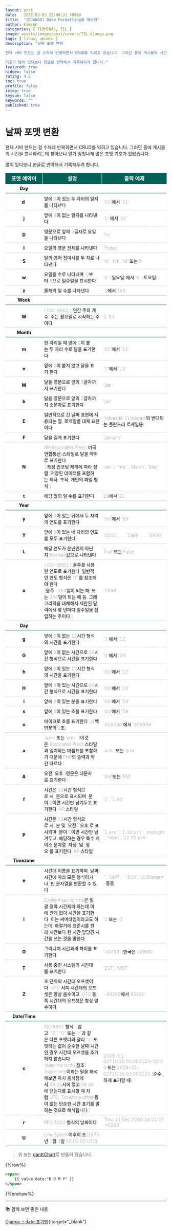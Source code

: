 ```yaml
---
layout: post
date:   2022-03-03 22:08:31 +0900
title:  "[DJANGO] Date Formatting을 해보자"
author: Kimson
categories: [ TERMINAL, TIL ]
image: assets/images/post/covers/TIL-django.png
tags: [ linux, ubuntu ]
description: "날짜 포맷 변환

현재 서버 만드는 걸 수차례 반복하면서 CRUD를 익히고 있습니다. 그러던 중에 게시물의 시간을 표시하려는데 찾아보니 뭔가 엄청나게 많은 포멧 기호가 있었습니다.

기호가 많이 있다보니 한글로 번역해서 기록해두려 합니다."
featured: true
hidden: false
rating: 4.5
toc: true
profile: false
istop: true
keysum: false
keywords: ""
published: true
---
```


# 날짜 포맷 변환

현재 서버 만드는 걸 수차례 반복하면서 CRUD를 익히고 있습니다. 그러던 중에 게시물의 시간을 표시하려는데 찾아보니 뭔가 엄청나게 많은 포멧 기호가 있었습니다.

많이 있다보니 한글로 번역해서 기록해두려 합니다.

<div class="gantt-workspace"> <div id="gantt" draggable="false"> <table id="chart" style="border-collapse: collapse !important; width: 100% !important; border-spacing: 0px !important; table-layout: fixed;"> <thead id="thead"><tr><th rowspan="1" colspan="1" rowid="0" colid="0" style="font-size: 16px !important; width: 11vw !important; height: auto !important; padding: 5px !important; color: rgb(255, 255, 255) !important; background-color: rgb(0, 97, 86) !important; font-weight: bold !important; text-align: center !important; vertical-align: middle !important; border-width: 0px 1px 3px 0px !important; border-right-style: solid !important; border-right-color: rgb(255, 255, 255) !important; border-bottom-color: rgb(89, 177, 166) !important; word-break: break-word;">포멧&nbsp;예약어</th><th rowspan="1" colspan="1" rowid="0" colid="1" style="font-size: 16px !important; width: auto !important; height: auto !important; padding: 5px !important; color: rgb(255, 255, 255) !important; background-color: rgb(0, 97, 86) !important; font-weight: bold !important; text-align: center !important; vertical-align: middle !important; border-width: 0px 1px 3px 0px !important; border-right-style: solid !important; border-right-color: rgb(255, 255, 255) !important; border-bottom-color: rgb(89, 177, 166) !important; word-break: break-word;">설명</th><th rowspan="1" colspan="1" rowid="0" colid="2" style="font-size: 16px !important; width: 20vw !important; height: auto !important; padding: 5px !important; color: rgb(255, 255, 255) !important; background-color: rgb(0, 97, 86) !important; font-weight: bold !important; text-align: center !important; vertical-align: middle !important; border-width: 0px 0px 3px !important; border-bottom-color: rgb(89, 177, 166) !important; word-break: break-word;">출력&nbsp;예제</th></tr></thead> <tbody id="tbody"><tr><td rowspan="1" colspan="1" rowid="0" colid="0" style="font-size: 14px !important; width: 11vw !important; height: auto !important; padding: 5px !important; color: rgb(0, 0, 0) !important; background-color: rgb(255, 255, 255) !important; font-weight: bold !important; text-align: center !important; vertical-align: middle !important; border-width: 0px 0px 3px !important; border-bottom-style: solid !important; border-bottom-color: rgba(0, 97, 52, 0.35) !important; word-break: break-word;">Day</td><td rowspan="1" colspan="1" rowid="0" colid="1" style="font-size: 14px !important; width: auto !important; height: auto !important; padding: 5px !important; color: rgb(0, 0, 0) !important; background-color: rgb(255, 255, 255) !important; font-weight: lighter !important; text-align: left !important; vertical-align: middle !important; border-width: 0px 0px 3px !important; border-bottom-style: solid !important; border-bottom-color: rgba(0, 97, 52, 0.35) !important; word-break: break-word;"></td><td rowspan="1" colspan="1" rowid="0" colid="2" style="font-size: 14px !important; width: 20vw !important; height: auto !important; padding: 5px !important; color: rgb(0, 0, 0) !important; background-color: rgb(255, 255, 255) !important; font-weight: lighter !important; text-align: left !important; vertical-align: middle !important; border-width: 0px 0px 3px !important; border-bottom-style: solid !important; border-bottom-color: rgba(0, 97, 52, 0.35) !important; word-break: break-word;"></td></tr><tr><td rowspan="1" colspan="1" rowid="1" colid="0" style="font-size: 14px !important; width: 11vw !important; height: auto !important; padding: 5px !important; color: rgb(0, 0, 0) !important; background-color: rgb(255, 255, 255) !important; font-weight: bold !important; text-align: center !important; vertical-align: middle !important; border-width: 0px 0px 1px !important; border-bottom-style: dashed !important; border-bottom-color: rgba(0, 97, 52, 0.35) !important; word-break: break-word;">d&nbsp;</td><td rowspan="1" colspan="1" rowid="1" colid="1" style="font-size: 14px !important; width: auto !important; height: auto !important; padding: 5px !important; color: rgb(0, 0, 0) !important; background-color: rgb(255, 255, 255) !important; font-weight: lighter !important; text-align: left !important; vertical-align: middle !important; border-width: 0px 0px 1px !important; border-bottom-style: dashed !important; border-bottom-color: rgba(0, 97, 52, 0.35) !important; word-break: break-word;">앞에&nbsp;0이&nbsp;있는&nbsp;두&nbsp;자리의&nbsp;일자를&nbsp;나타낸다.</td><td rowspan="1" colspan="1" rowid="1" colid="2" style="font-size: 14px !important; width: 20vw !important; height: auto !important; padding: 5px !important; color: rgb(0, 0, 0) !important; background-color: rgb(255, 255, 255) !important; font-weight: lighter !important; text-align: left !important; vertical-align: middle !important; border-width: 0px 0px 1px !important; border-bottom-style: dashed !important; border-bottom-color: rgba(0, 97, 52, 0.35) !important; word-break: break-word;">'01'에서&nbsp;'31'</td></tr><tr><td rowspan="1" colspan="1" rowid="2" colid="0" style="font-size: 14px !important; width: 11vw !important; height: auto !important; padding: 5px !important; color: rgb(0, 0, 0) !important; background-color: rgb(255, 255, 255) !important; font-weight: bold !important; text-align: center !important; vertical-align: middle !important; border-width: 0px 0px 1px !important; border-bottom-style: dashed !important; border-bottom-color: rgba(0, 97, 52, 0.35) !important; word-break: break-word;">j</td><td rowspan="1" colspan="1" rowid="2" colid="1" style="font-size: 14px !important; width: auto !important; height: auto !important; padding: 5px !important; color: rgb(0, 0, 0) !important; background-color: rgb(255, 255, 255) !important; font-weight: lighter !important; text-align: left !important; vertical-align: middle !important; border-width: 0px 0px 1px !important; border-bottom-style: dashed !important; border-bottom-color: rgba(0, 97, 52, 0.35) !important; word-break: break-word;">앞에&nbsp;0이&nbsp;없는&nbsp;일자를&nbsp;나타낸다.</td><td rowspan="1" colspan="1" rowid="2" colid="2" style="font-size: 14px !important; width: 20vw !important; height: auto !important; padding: 5px !important; color: rgb(0, 0, 0) !important; background-color: rgb(255, 255, 255) !important; font-weight: lighter !important; text-align: left !important; vertical-align: middle !important; border-width: 0px 0px 1px !important; border-bottom-style: dashed !important; border-bottom-color: rgba(0, 97, 52, 0.35) !important; word-break: break-word;">'1'&nbsp;에서&nbsp;'31'</td></tr><tr><td rowspan="1" colspan="1" rowid="3" colid="0" style="font-size: 14px !important; width: 11vw !important; height: auto !important; padding: 5px !important; color: rgb(0, 0, 0) !important; background-color: rgb(255, 255, 255) !important; font-weight: bold !important; text-align: center !important; vertical-align: middle !important; border-width: 0px 0px 1px !important; border-bottom-style: dashed !important; border-bottom-color: rgba(0, 97, 52, 0.35) !important; word-break: break-word;">D</td><td rowspan="1" colspan="1" rowid="3" colid="1" style="font-size: 14px !important; width: auto !important; height: auto !important; padding: 5px !important; color: rgb(0, 0, 0) !important; background-color: rgb(255, 255, 255) !important; font-weight: lighter !important; text-align: left !important; vertical-align: middle !important; border-width: 0px 0px 1px !important; border-bottom-style: dashed !important; border-bottom-color: rgba(0, 97, 52, 0.35) !important; word-break: break-word;">영문으로&nbsp;앞의&nbsp;3글자로&nbsp;요일을&nbsp;나타낸다.</td><td rowspan="1" colspan="1" rowid="3" colid="2" style="font-size: 14px !important; width: 20vw !important; height: auto !important; padding: 5px !important; color: rgb(0, 0, 0) !important; background-color: rgb(255, 255, 255) !important; font-weight: lighter !important; text-align: left !important; vertical-align: middle !important; border-width: 0px 0px 1px !important; border-bottom-style: dashed !important; border-bottom-color: rgba(0, 97, 52, 0.35) !important; word-break: break-word;">'Fri'</td></tr><tr><td rowspan="1" colspan="1" rowid="4" colid="0" style="font-size: 14px !important; width: 11vw !important; height: auto !important; padding: 5px !important; color: rgb(0, 0, 0) !important; background-color: rgb(255, 255, 255) !important; font-weight: bold !important; text-align: center !important; vertical-align: middle !important; border-width: 0px 0px 1px !important; border-bottom-style: dashed !important; border-bottom-color: rgba(0, 97, 52, 0.35) !important; word-break: break-word;">l</td><td rowspan="1" colspan="1" rowid="4" colid="1" style="font-size: 14px !important; width: auto !important; height: auto !important; padding: 5px !important; color: rgb(0, 0, 0) !important; background-color: rgb(255, 255, 255) !important; font-weight: lighter !important; text-align: left !important; vertical-align: middle !important; border-width: 0px 0px 1px !important; border-bottom-style: dashed !important; border-bottom-color: rgba(0, 97, 52, 0.35) !important; word-break: break-word;">요일의&nbsp;영문&nbsp;전체를&nbsp;나타낸다.</td><td rowspan="1" colspan="1" rowid="4" colid="2" style="font-size: 14px !important; width: 20vw !important; height: auto !important; padding: 5px !important; color: rgb(0, 0, 0) !important; background-color: rgb(255, 255, 255) !important; font-weight: lighter !important; text-align: left !important; vertical-align: middle !important; border-width: 0px 0px 1px !important; border-bottom-style: dashed !important; border-bottom-color: rgba(0, 97, 52, 0.35) !important; word-break: break-word;">'Friday'</td></tr><tr><td rowspan="1" colspan="1" rowid="5" colid="0" style="font-size: 14px !important; width: 11vw !important; height: auto !important; padding: 5px !important; color: rgb(0, 0, 0) !important; background-color: rgb(255, 255, 255) !important; font-weight: bold !important; text-align: center !important; vertical-align: middle !important; border-width: 0px 0px 1px !important; border-bottom-style: dashed !important; border-bottom-color: rgba(0, 97, 52, 0.35) !important; word-break: break-word;">S</td><td rowspan="1" colspan="1" rowid="5" colid="1" style="font-size: 14px !important; width: auto !important; height: auto !important; padding: 5px !important; color: rgb(0, 0, 0) !important; background-color: rgb(255, 255, 255) !important; font-weight: lighter !important; text-align: left !important; vertical-align: middle !important; border-width: 0px 0px 1px !important; border-bottom-style: dashed !important; border-bottom-color: rgba(0, 97, 52, 0.35) !important; word-break: break-word;">달의&nbsp;영어&nbsp;접미사를&nbsp;두&nbsp;자로&nbsp;나타낸다.</td><td rowspan="1" colspan="1" rowid="5" colid="2" style="font-size: 14px !important; width: 20vw !important; height: auto !important; padding: 5px !important; color: rgb(0, 0, 0) !important; background-color: rgb(255, 255, 255) !important; font-weight: lighter !important; text-align: left !important; vertical-align: middle !important; border-width: 0px 0px 1px !important; border-bottom-style: dashed !important; border-bottom-color: rgba(0, 97, 52, 0.35) !important; word-break: break-word;">'st',&nbsp;'nd',&nbsp;'rd'&nbsp;또는'th'</td></tr><tr><td rowspan="1" colspan="1" rowid="6" colid="0" style="font-size: 14px !important; width: 11vw !important; height: auto !important; padding: 5px !important; color: rgb(0, 0, 0) !important; background-color: rgb(255, 255, 255) !important; font-weight: bold !important; text-align: center !important; vertical-align: middle !important; border-width: 0px 0px 1px !important; border-bottom-style: dashed !important; border-bottom-color: rgba(0, 97, 52, 0.35) !important; word-break: break-word;">w</td><td rowspan="1" colspan="1" rowid="6" colid="1" style="font-size: 14px !important; width: auto !important; height: auto !important; padding: 5px !important; color: rgb(0, 0, 0) !important; background-color: rgb(255, 255, 255) !important; font-weight: lighter !important; text-align: left !important; vertical-align: middle !important; border-width: 0px 0px 1px !important; border-bottom-style: dashed !important; border-bottom-color: rgba(0, 97, 52, 0.35) !important; word-break: break-word;">요일을&nbsp;수로&nbsp;나타내며,&nbsp;0부터&nbsp;6으로&nbsp;일주일을&nbsp;표시한다.</td><td rowspan="1" colspan="1" rowid="6" colid="2" style="font-size: 14px !important; width: 20vw !important; height: auto !important; padding: 5px !important; color: rgb(0, 0, 0) !important; background-color: rgb(255, 255, 255) !important; font-weight: lighter !important; text-align: left !important; vertical-align: middle !important; border-width: 0px 0px 1px !important; border-bottom-style: dashed !important; border-bottom-color: rgba(0, 97, 52, 0.35) !important; word-break: break-word;">'0'&nbsp;(일요일)에서&nbsp;'6'&nbsp;(토요일)</td></tr><tr><td rowspan="1" colspan="1" rowid="7" colid="0" style="font-size: 14px !important; width: 11vw !important; height: auto !important; padding: 5px !important; color: rgb(0, 0, 0) !important; background-color: rgb(255, 255, 255) !important; font-weight: bold !important; text-align: center !important; vertical-align: middle !important; border-width: 0px 0px 1px !important; border-bottom-style: solid !important; border-bottom-color: rgba(0, 97, 52, 0.35) !important; word-break: break-word;">z</td><td rowspan="1" colspan="1" rowid="7" colid="1" style="font-size: 14px !important; width: auto !important; height: auto !important; padding: 5px !important; color: rgb(0, 0, 0) !important; background-color: rgb(255, 255, 255) !important; font-weight: lighter !important; text-align: left !important; vertical-align: middle !important; border-width: 0px 0px 1px !important; border-bottom-style: solid !important; border-bottom-color: rgba(0, 97, 52, 0.35) !important; word-break: break-word;">올해의&nbsp;일&nbsp;수를&nbsp;나타낸다.</td><td rowspan="1" colspan="1" rowid="7" colid="2" style="font-size: 14px !important; width: 20vw !important; height: auto !important; padding: 5px !important; color: rgb(0, 0, 0) !important; background-color: rgb(255, 255, 255) !important; font-weight: lighter !important; text-align: left !important; vertical-align: middle !important; border-width: 0px 0px 1px !important; border-bottom-style: solid !important; border-bottom-color: rgba(0, 97, 52, 0.35) !important; word-break: break-word;">&nbsp;1에서&nbsp;366</td></tr><tr><td rowspan="1" colspan="1" rowid="8" colid="0" style="font-size: 14px !important; width: 11vw !important; height: auto !important; padding: 5px !important; color: rgb(0, 0, 0) !important; background-color: rgb(255, 255, 255) !important; font-weight: bold !important; text-align: center !important; vertical-align: middle !important; border-width: 0px 0px 3px !important; border-bottom-style: solid !important; border-bottom-color: rgba(0, 97, 52, 0.35) !important; word-break: break-word;">Week</td><td rowspan="1" colspan="1" rowid="8" colid="1" style="font-size: 14px !important; width: auto !important; height: auto !important; padding: 5px !important; color: rgb(0, 0, 0) !important; background-color: rgb(255, 255, 255) !important; font-weight: lighter !important; text-align: left !important; vertical-align: middle !important; border-width: 0px 0px 3px !important; border-bottom-style: solid !important; border-bottom-color: rgba(0, 97, 52, 0.35) !important; word-break: break-word;"></td><td rowspan="1" colspan="1" rowid="8" colid="2" style="font-size: 14px !important; width: 20vw !important; height: auto !important; padding: 5px !important; color: rgb(0, 0, 0) !important; background-color: rgb(255, 255, 255) !important; font-weight: lighter !important; text-align: left !important; vertical-align: middle !important; border-width: 0px 0px 3px !important; border-bottom-style: solid !important; border-bottom-color: rgba(0, 97, 52, 0.35) !important; word-break: break-word;"></td></tr><tr><td rowspan="1" colspan="1" rowid="9" colid="0" style="font-size: 14px !important; width: 11vw !important; height: auto !important; padding: 5px !important; color: rgb(0, 0, 0) !important; background-color: rgb(255, 255, 255) !important; font-weight: bold !important; text-align: center !important; vertical-align: middle !important; border-width: 0px 0px 1px !important; border-bottom-style: solid !important; border-bottom-color: rgba(0, 97, 52, 0.35) !important; word-break: break-word;">W</td><td rowspan="1" colspan="1" rowid="9" colid="1" style="font-size: 14px !important; width: auto !important; height: auto !important; padding: 5px !important; color: rgb(0, 0, 0) !important; background-color: rgb(255, 255, 255) !important; font-weight: lighter !important; text-align: left !important; vertical-align: middle !important; border-width: 0px 0px 1px !important; border-bottom-style: solid !important; border-bottom-color: rgba(0, 97, 52, 0.35) !important; word-break: break-word;">[&nbsp;ISO-8601&nbsp;]&nbsp;연간&nbsp;주의&nbsp;개수,&nbsp;주는&nbsp;월요일로&nbsp;시작하는&nbsp;주이다.</td><td rowspan="1" colspan="1" rowid="9" colid="2" style="font-size: 14px !important; width: 20vw !important; height: auto !important; padding: 5px !important; color: rgb(0, 0, 0) !important; background-color: rgb(255, 255, 255) !important; font-weight: lighter !important; text-align: left !important; vertical-align: middle !important; border-width: 0px 0px 1px !important; border-bottom-style: solid !important; border-bottom-color: rgba(0, 97, 52, 0.35) !important; word-break: break-word;">1,&nbsp;53</td></tr><tr><td rowspan="1" colspan="1" rowid="10" colid="0" style="font-size: 14px !important; width: 11vw !important; height: auto !important; padding: 5px !important; color: rgb(0, 0, 0) !important; background-color: rgb(255, 255, 255) !important; font-weight: bold !important; text-align: center !important; vertical-align: middle !important; border-width: 0px 0px 3px !important; border-bottom-style: solid !important; border-bottom-color: rgba(0, 97, 52, 0.35) !important; word-break: break-word;">Month</td><td rowspan="1" colspan="1" rowid="10" colid="1" style="font-size: 14px !important; width: auto !important; height: auto !important; padding: 5px !important; color: rgb(0, 0, 0) !important; background-color: rgb(255, 255, 255) !important; font-weight: lighter !important; text-align: left !important; vertical-align: middle !important; border-width: 0px 0px 3px !important; border-bottom-style: solid !important; border-bottom-color: rgba(0, 97, 52, 0.35) !important; word-break: break-word;"></td><td rowspan="1" colspan="1" rowid="10" colid="2" style="font-size: 14px !important; width: 20vw !important; height: auto !important; padding: 5px !important; color: rgb(0, 0, 0) !important; background-color: rgb(255, 255, 255) !important; font-weight: lighter !important; text-align: left !important; vertical-align: middle !important; border-width: 0px 0px 3px !important; border-bottom-style: solid !important; border-bottom-color: rgba(0, 97, 52, 0.35) !important; word-break: break-word;"></td></tr><tr><td rowspan="1" colspan="1" rowid="11" colid="0" style="font-size: 14px !important; width: 11vw !important; height: auto !important; padding: 5px !important; color: rgb(0, 0, 0) !important; background-color: rgb(255, 255, 255) !important; font-weight: bold !important; text-align: center !important; vertical-align: middle !important; border-width: 0px 0px 1px !important; border-bottom-style: dashed !important; border-bottom-color: rgba(0, 97, 52, 0.35) !important; word-break: break-word;">m</td><td rowspan="1" colspan="1" rowid="11" colid="1" style="font-size: 14px !important; width: auto !important; height: auto !important; padding: 5px !important; color: rgb(0, 0, 0) !important; background-color: rgb(255, 255, 255) !important; font-weight: lighter !important; text-align: left !important; vertical-align: middle !important; border-width: 0px 0px 1px !important; border-bottom-style: dashed !important; border-bottom-color: rgba(0, 97, 52, 0.35) !important; word-break: break-word;">한&nbsp;자리일&nbsp;때&nbsp;앞에&nbsp;0이&nbsp;붙는&nbsp;두&nbsp;자리&nbsp;수로&nbsp;달을&nbsp;표기한다.</td><td rowspan="1" colspan="1" rowid="11" colid="2" style="font-size: 14px !important; width: 20vw !important; height: auto !important; padding: 5px !important; color: rgb(0, 0, 0) !important; background-color: rgb(255, 255, 255) !important; font-weight: lighter !important; text-align: left !important; vertical-align: middle !important; border-width: 0px 0px 1px !important; border-bottom-style: dashed !important; border-bottom-color: rgba(0, 97, 52, 0.35) !important; word-break: break-word;">'01'에서&nbsp;'12'</td></tr><tr><td rowspan="1" colspan="1" rowid="12" colid="0" style="font-size: 14px !important; width: 11vw !important; height: auto !important; padding: 5px !important; color: rgb(0, 0, 0) !important; background-color: rgb(255, 255, 255) !important; font-weight: bold !important; text-align: center !important; vertical-align: middle !important; border-width: 0px 0px 1px !important; border-bottom-style: dashed !important; border-bottom-color: rgba(0, 97, 52, 0.35) !important; word-break: break-word;">n</td><td rowspan="1" colspan="1" rowid="12" colid="1" style="font-size: 14px !important; width: auto !important; height: auto !important; padding: 5px !important; color: rgb(0, 0, 0) !important; background-color: rgb(255, 255, 255) !important; font-weight: lighter !important; text-align: left !important; vertical-align: middle !important; border-width: 0px 0px 1px !important; border-bottom-style: dashed !important; border-bottom-color: rgba(0, 97, 52, 0.35) !important; word-break: break-word;">앞에&nbsp;0이&nbsp;붙지&nbsp;않고&nbsp;달을&nbsp;표기&nbsp;한다.</td><td rowspan="1" colspan="1" rowid="12" colid="2" style="font-size: 14px !important; width: 20vw !important; height: auto !important; padding: 5px !important; color: rgb(0, 0, 0) !important; background-color: rgb(255, 255, 255) !important; font-weight: lighter !important; text-align: left !important; vertical-align: middle !important; border-width: 0px 0px 1px !important; border-bottom-style: dashed !important; border-bottom-color: rgba(0, 97, 52, 0.35) !important; word-break: break-word;">'1'에서&nbsp;'12'</td></tr><tr><td rowspan="1" colspan="1" rowid="13" colid="0" style="font-size: 14px !important; width: 11vw !important; height: auto !important; padding: 5px !important; color: rgb(0, 0, 0) !important; background-color: rgb(255, 255, 255) !important; font-weight: bold !important; text-align: center !important; vertical-align: middle !important; border-width: 0px 0px 1px !important; border-bottom-style: dashed !important; border-bottom-color: rgba(0, 97, 52, 0.35) !important; word-break: break-word;">M</td><td rowspan="1" colspan="1" rowid="13" colid="1" style="font-size: 14px !important; width: auto !important; height: auto !important; padding: 5px !important; color: rgb(0, 0, 0) !important; background-color: rgb(255, 255, 255) !important; font-weight: lighter !important; text-align: left !important; vertical-align: middle !important; border-width: 0px 0px 1px !important; border-bottom-style: dashed !important; border-bottom-color: rgba(0, 97, 52, 0.35) !important; word-break: break-word;">달을&nbsp;영문으로&nbsp;앞의&nbsp;3글자까지&nbsp;표기한다.</td><td rowspan="1" colspan="1" rowid="13" colid="2" style="font-size: 14px !important; width: 20vw !important; height: auto !important; padding: 5px !important; color: rgb(0, 0, 0) !important; background-color: rgb(255, 255, 255) !important; font-weight: lighter !important; text-align: left !important; vertical-align: middle !important; border-width: 0px 0px 1px !important; border-bottom-style: dashed !important; border-bottom-color: rgba(0, 97, 52, 0.35) !important; word-break: break-word;">'Jan'</td></tr><tr><td rowspan="1" colspan="1" rowid="14" colid="0" style="font-size: 14px !important; width: 11vw !important; height: auto !important; padding: 5px !important; color: rgb(0, 0, 0) !important; background-color: rgb(255, 255, 255) !important; font-weight: bold !important; text-align: center !important; vertical-align: middle !important; border-width: 0px 0px 1px !important; border-bottom-style: dashed !important; border-bottom-color: rgba(0, 97, 52, 0.35) !important; word-break: break-word;">b</td><td rowspan="1" colspan="1" rowid="14" colid="1" style="font-size: 14px !important; width: auto !important; height: auto !important; padding: 5px !important; color: rgb(0, 0, 0) !important; background-color: rgb(255, 255, 255) !important; font-weight: lighter !important; text-align: left !important; vertical-align: middle !important; border-width: 0px 0px 1px !important; border-bottom-style: dashed !important; border-bottom-color: rgba(0, 97, 52, 0.35) !important; word-break: break-word;">달을&nbsp;영문으로&nbsp;앞의&nbsp;3글자까지&nbsp;소문자로&nbsp;표기한다.</td><td rowspan="1" colspan="1" rowid="14" colid="2" style="font-size: 14px !important; width: 20vw !important; height: auto !important; padding: 5px !important; color: rgb(0, 0, 0) !important; background-color: rgb(255, 255, 255) !important; font-weight: lighter !important; text-align: left !important; vertical-align: middle !important; border-width: 0px 0px 1px !important; border-bottom-style: dashed !important; border-bottom-color: rgba(0, 97, 52, 0.35) !important; word-break: break-word;">'jan'</td></tr><tr><td rowspan="1" colspan="1" rowid="15" colid="0" style="font-size: 14px !important; width: 11vw !important; height: auto !important; padding: 5px !important; color: rgb(0, 0, 0) !important; background-color: rgb(255, 255, 255) !important; font-weight: bold !important; text-align: center !important; vertical-align: middle !important; border-width: 0px 0px 1px !important; border-bottom-style: dashed !important; border-bottom-color: rgba(0, 97, 52, 0.35) !important; word-break: break-word;">E</td><td rowspan="1" colspan="1" rowid="15" colid="1" style="font-size: 14px !important; width: auto !important; height: auto !important; padding: 5px !important; color: rgb(0, 0, 0) !important; background-color: rgb(255, 255, 255) !important; font-weight: lighter !important; text-align: left !important; vertical-align: middle !important; border-width: 0px 0px 1px !important; border-bottom-style: dashed !important; border-bottom-color: rgba(0, 97, 52, 0.35) !important; word-break: break-word;">일반적으로&nbsp;긴&nbsp;날짜&nbsp;표현에&nbsp;사용되는&nbsp;월,&nbsp;로케일별&nbsp;대체&nbsp;표현이다.</td><td rowspan="1" colspan="1" rowid="15" colid="2" style="font-size: 14px !important; width: 20vw !important; height: auto !important; padding: 5px !important; color: rgb(0, 0, 0) !important; background-color: rgb(255, 255, 255) !important; font-weight: lighter !important; text-align: left !important; vertical-align: middle !important; border-width: 0px 0px 1px !important; border-bottom-style: dashed !important; border-bottom-color: rgba(0, 97, 52, 0.35) !important; word-break: break-word;">'listopada'&nbsp;('Listopad'와&nbsp;반대되는&nbsp;폴란드러&nbsp;로케일용)</td></tr><tr><td rowspan="1" colspan="1" rowid="16" colid="0" style="font-size: 14px !important; width: 11vw !important; height: auto !important; padding: 5px !important; color: rgb(0, 0, 0) !important; background-color: rgb(255, 255, 255) !important; font-weight: bold !important; text-align: center !important; vertical-align: middle !important; border-width: 0px 0px 1px !important; border-bottom-style: dashed !important; border-bottom-color: rgba(0, 97, 52, 0.35) !important; word-break: break-word;">F</td><td rowspan="1" colspan="1" rowid="16" colid="1" style="font-size: 14px !important; width: auto !important; height: auto !important; padding: 5px !important; color: rgb(0, 0, 0) !important; background-color: rgb(255, 255, 255) !important; font-weight: lighter !important; text-align: left !important; vertical-align: middle !important; border-width: 0px 0px 1px !important; border-bottom-style: dashed !important; border-bottom-color: rgba(0, 97, 52, 0.35) !important; word-break: break-word;">달을&nbsp;길게&nbsp;표기한다.</td><td rowspan="1" colspan="1" rowid="16" colid="2" style="font-size: 14px !important; width: 20vw !important; height: auto !important; padding: 5px !important; color: rgb(0, 0, 0) !important; background-color: rgb(255, 255, 255) !important; font-weight: lighter !important; text-align: left !important; vertical-align: middle !important; border-width: 0px 0px 1px !important; border-bottom-style: dashed !important; border-bottom-color: rgba(0, 97, 52, 0.35) !important; word-break: break-word;">'January'</td></tr><tr><td rowspan="1" colspan="1" rowid="17" colid="0" style="font-size: 14px !important; width: 11vw !important; height: auto !important; padding: 5px !important; color: rgb(0, 0, 0) !important; background-color: rgb(255, 255, 255) !important; font-weight: bold !important; text-align: center !important; vertical-align: middle !important; border-width: 0px 0px 1px !important; border-bottom-style: dashed !important; border-bottom-color: rgba(0, 97, 52, 0.35) !important; word-break: break-word;">N</td><td rowspan="1" colspan="1" rowid="17" colid="1" style="font-size: 14px !important; width: auto !important; height: auto !important; padding: 5px !important; color: rgb(0, 0, 0) !important; background-color: rgb(255, 255, 255) !important; font-weight: lighter !important; text-align: left !important; vertical-align: middle !important; border-width: 0px 0px 1px !important; border-bottom-style: dashed !important; border-bottom-color: rgba(0, 97, 52, 0.35) !important; word-break: break-word;">AP(Associated&nbsp;Press:&nbsp;미국연합통신)스타일로&nbsp;달을&nbsp;약어로&nbsp;표기한다.<br>[&nbsp;특정&nbsp;인코딩&nbsp;체계에&nbsp;따라&nbsp;정렬,&nbsp;저장된&nbsp;데이터를&nbsp;포함하는&nbsp;회사,&nbsp;조직,&nbsp;개인의&nbsp;파일&nbsp;형식&nbsp;]</td><td rowspan="1" colspan="1" rowid="17" colid="2" style="font-size: 14px !important; width: 20vw !important; height: auto !important; padding: 5px !important; color: rgb(0, 0, 0) !important; background-color: rgb(255, 255, 255) !important; font-weight: lighter !important; text-align: left !important; vertical-align: middle !important; border-width: 0px 0px 1px !important; border-bottom-style: dashed !important; border-bottom-color: rgba(0, 97, 52, 0.35) !important; word-break: break-word;">'Jan.',&nbsp;'Feb.',&nbsp;'March',&nbsp;'May'</td></tr><tr><td rowspan="1" colspan="1" rowid="18" colid="0" style="font-size: 14px !important; width: 11vw !important; height: auto !important; padding: 5px !important; color: rgb(0, 0, 0) !important; background-color: rgb(255, 255, 255) !important; font-weight: bold !important; text-align: center !important; vertical-align: middle !important; border-width: 0px 0px 1px !important; border-bottom-style: solid !important; border-bottom-color: rgba(0, 97, 52, 0.35) !important; word-break: break-word;">t</td><td rowspan="1" colspan="1" rowid="18" colid="1" style="font-size: 14px !important; width: auto !important; height: auto !important; padding: 5px !important; color: rgb(0, 0, 0) !important; background-color: rgb(255, 255, 255) !important; font-weight: lighter !important; text-align: left !important; vertical-align: middle !important; border-width: 0px 0px 1px !important; border-bottom-style: solid !important; border-bottom-color: rgba(0, 97, 52, 0.35) !important; word-break: break-word;">해당&nbsp;월의&nbsp;일&nbsp;수를&nbsp;표기한다.</td><td rowspan="1" colspan="1" rowid="18" colid="2" style="font-size: 14px !important; width: 20vw !important; height: auto !important; padding: 5px !important; color: rgb(0, 0, 0) !important; background-color: rgb(255, 255, 255) !important; font-weight: lighter !important; text-align: left !important; vertical-align: middle !important; border-width: 0px 0px 1px !important; border-bottom-style: solid !important; border-bottom-color: rgba(0, 97, 52, 0.35) !important; word-break: break-word;">28에서&nbsp;31</td></tr><tr><td rowspan="1" colspan="1" rowid="19" colid="0" style="font-size: 14px !important; width: 11vw !important; height: auto !important; padding: 5px !important; color: rgb(0, 0, 0) !important; background-color: rgb(255, 255, 255) !important; font-weight: bold !important; text-align: center !important; vertical-align: middle !important; border-width: 0px 0px 3px !important; border-bottom-style: solid !important; border-bottom-color: rgba(0, 97, 52, 0.35) !important; word-break: break-word;">Year</td><td rowspan="1" colspan="1" rowid="19" colid="1" style="font-size: 14px !important; width: auto !important; height: auto !important; padding: 5px !important; color: rgb(0, 0, 0) !important; background-color: rgb(255, 255, 255) !important; font-weight: lighter !important; text-align: left !important; vertical-align: middle !important; border-width: 0px 0px 3px !important; border-bottom-style: solid !important; border-bottom-color: rgba(0, 97, 52, 0.35) !important; word-break: break-word;"></td><td rowspan="1" colspan="1" rowid="19" colid="2" style="font-size: 14px !important; width: 20vw !important; height: auto !important; padding: 5px !important; color: rgb(0, 0, 0) !important; background-color: rgb(255, 255, 255) !important; font-weight: lighter !important; text-align: left !important; vertical-align: middle !important; border-width: 0px 0px 3px !important; border-bottom-style: solid !important; border-bottom-color: rgba(0, 97, 52, 0.35) !important; word-break: break-word;"></td></tr><tr><td rowspan="1" colspan="1" rowid="20" colid="0" style="font-size: 14px !important; width: 11vw !important; height: auto !important; padding: 5px !important; color: rgb(0, 0, 0) !important; background-color: rgb(255, 255, 255) !important; font-weight: bold !important; text-align: center !important; vertical-align: middle !important; border-width: 0px 0px 1px !important; border-bottom-style: dashed !important; border-bottom-color: rgba(0, 97, 52, 0.35) !important; word-break: break-word;">y</td><td rowspan="1" colspan="1" rowid="20" colid="1" style="font-size: 14px !important; width: auto !important; height: auto !important; padding: 5px !important; color: rgb(0, 0, 0) !important; background-color: rgb(255, 255, 255) !important; font-weight: lighter !important; text-align: left !important; vertical-align: middle !important; border-width: 0px 0px 1px !important; border-bottom-style: dashed !important; border-bottom-color: rgba(0, 97, 52, 0.35) !important; word-break: break-word;">앞에&nbsp;0이&nbsp;있는&nbsp;뒤에서&nbsp;두&nbsp;자리의&nbsp;연도를&nbsp;표기한다.</td><td rowspan="1" colspan="1" rowid="20" colid="2" style="font-size: 14px !important; width: 20vw !important; height: auto !important; padding: 5px !important; color: rgb(0, 0, 0) !important; background-color: rgb(255, 255, 255) !important; font-weight: lighter !important; text-align: left !important; vertical-align: middle !important; border-width: 0px 0px 1px !important; border-bottom-style: dashed !important; border-bottom-color: rgba(0, 97, 52, 0.35) !important; word-break: break-word;">'00'에서&nbsp;'99'</td></tr><tr><td rowspan="1" colspan="1" rowid="21" colid="0" style="font-size: 14px !important; width: 11vw !important; height: auto !important; padding: 5px !important; color: rgb(0, 0, 0) !important; background-color: rgb(255, 255, 255) !important; font-weight: bold !important; text-align: center !important; vertical-align: middle !important; border-width: 0px 0px 1px !important; border-bottom-style: dashed !important; border-bottom-color: rgba(0, 97, 52, 0.35) !important; word-break: break-word;">Y</td><td rowspan="1" colspan="1" rowid="21" colid="1" style="font-size: 14px !important; width: auto !important; height: auto !important; padding: 5px !important; color: rgb(0, 0, 0) !important; background-color: rgb(255, 255, 255) !important; font-weight: lighter !important; text-align: left !important; vertical-align: middle !important; border-width: 0px 0px 1px !important; border-bottom-style: dashed !important; border-bottom-color: rgba(0, 97, 52, 0.35) !important; word-break: break-word;">앞에&nbsp;0이&nbsp;있는&nbsp;네&nbsp;자리의&nbsp;연도를&nbsp;모두&nbsp;표기한다.</td><td rowspan="1" colspan="1" rowid="21" colid="2" style="font-size: 14px !important; width: 20vw !important; height: auto !important; padding: 5px !important; color: rgb(0, 0, 0) !important; background-color: rgb(255, 255, 255) !important; font-weight: lighter !important; text-align: left !important; vertical-align: middle !important; border-width: 0px 0px 1px !important; border-bottom-style: dashed !important; border-bottom-color: rgba(0, 97, 52, 0.35) !important; word-break: break-word;">'0001',&nbsp;...,&nbsp;'1999',&nbsp;...,&nbsp;'9999'</td></tr><tr><td rowspan="1" colspan="1" rowid="22" colid="0" style="font-size: 14px !important; width: 11vw !important; height: auto !important; padding: 5px !important; color: rgb(0, 0, 0) !important; background-color: rgb(255, 255, 255) !important; font-weight: bold !important; text-align: center !important; vertical-align: middle !important; border-width: 0px 0px 1px !important; border-bottom-style: dashed !important; border-bottom-color: rgba(0, 97, 52, 0.35) !important; word-break: break-word;">L</td><td rowspan="1" colspan="1" rowid="22" colid="1" style="font-size: 14px !important; width: auto !important; height: auto !important; padding: 5px !important; color: rgb(0, 0, 0) !important; background-color: rgb(255, 255, 255) !important; font-weight: lighter !important; text-align: left !important; vertical-align: middle !important; border-width: 0px 0px 1px !important; border-bottom-style: dashed !important; border-bottom-color: rgba(0, 97, 52, 0.35) !important; word-break: break-word;">해당&nbsp;연도가&nbsp;윤년인지&nbsp;아닌지&nbsp;Boolean값으로&nbsp;나타낸다.</td><td rowspan="1" colspan="1" rowid="22" colid="2" style="font-size: 14px !important; width: 20vw !important; height: auto !important; padding: 5px !important; color: rgb(0, 0, 0) !important; background-color: rgb(255, 255, 255) !important; font-weight: lighter !important; text-align: left !important; vertical-align: middle !important; border-width: 0px 0px 1px !important; border-bottom-style: dashed !important; border-bottom-color: rgba(0, 97, 52, 0.35) !important; word-break: break-word;">True&nbsp;또는&nbsp;False</td></tr><tr><td rowspan="1" colspan="1" rowid="23" colid="0" style="font-size: 14px !important; width: 11vw !important; height: auto !important; padding: 5px !important; color: rgb(0, 0, 0) !important; background-color: rgb(255, 255, 255) !important; font-weight: bold !important; text-align: center !important; vertical-align: middle !important; border-width: 0px 0px 1px !important; border-bottom-style: solid !important; border-bottom-color: rgba(0, 97, 52, 0.35) !important; word-break: break-word;">o</td><td rowspan="1" colspan="1" rowid="23" colid="1" style="font-size: 14px !important; width: auto !important; height: auto !important; padding: 5px !important; color: rgb(0, 0, 0) !important; background-color: rgb(255, 255, 255) !important; font-weight: lighter !important; text-align: left !important; vertical-align: middle !important; border-width: 0px 0px 1px !important; border-bottom-style: solid !important; border-bottom-color: rgba(0, 97, 52, 0.35) !important; word-break: break-word;">[&nbsp;ISO-8061&nbsp;]&nbsp;윤주를&nbsp;사용한&nbsp;연도로&nbsp;표기한다.&nbsp;일반적인&nbsp;연도&nbsp;형식은&nbsp;"Y"를&nbsp;참조해야&nbsp;한다.<br>[윤주&nbsp;:&nbsp;364일이&nbsp;되는&nbsp;해.&nbsp;또는&nbsp;366일이&nbsp;되는&nbsp;해&nbsp;등,&nbsp;그레고리력을&nbsp;대체해서&nbsp;제안된&nbsp;달력에서&nbsp;몇&nbsp;년마다&nbsp;일주일을&nbsp;삽입하는&nbsp;주이다.]</td><td rowspan="1" colspan="1" rowid="23" colid="2" style="font-size: 14px !important; width: 20vw !important; height: auto !important; padding: 5px !important; color: rgb(0, 0, 0) !important; background-color: rgb(255, 255, 255) !important; font-weight: lighter !important; text-align: left !important; vertical-align: middle !important; border-width: 0px 0px 1px !important; border-bottom-style: solid !important; border-bottom-color: rgba(0, 97, 52, 0.35) !important; word-break: break-word;">'1999'</td></tr><tr><td rowspan="1" colspan="1" rowid="24" colid="0" style="font-size: 14px !important; width: 11vw !important; height: auto !important; padding: 5px !important; color: rgb(0, 0, 0) !important; background-color: rgb(255, 255, 255) !important; font-weight: bold !important; text-align: center !important; vertical-align: middle !important; border-width: 0px 0px 3px !important; border-bottom-style: solid !important; border-bottom-color: rgba(0, 97, 52, 0.35) !important; word-break: break-word;">Day</td><td rowspan="1" colspan="1" rowid="24" colid="1" style="font-size: 14px !important; width: auto !important; height: auto !important; padding: 5px !important; color: rgb(0, 0, 0) !important; background-color: rgb(255, 255, 255) !important; font-weight: lighter !important; text-align: left !important; vertical-align: middle !important; border-width: 0px 0px 3px !important; border-bottom-style: solid !important; border-bottom-color: rgba(0, 97, 52, 0.35) !important; word-break: break-word;"></td><td rowspan="1" colspan="1" rowid="24" colid="2" style="font-size: 14px !important; width: 20vw !important; height: auto !important; padding: 5px !important; color: rgb(0, 0, 0) !important; background-color: rgb(255, 255, 255) !important; font-weight: lighter !important; text-align: left !important; vertical-align: middle !important; border-width: 0px 0px 3px !important; border-bottom-style: solid !important; border-bottom-color: rgba(0, 97, 52, 0.35) !important; word-break: break-word;"></td></tr><tr><td rowspan="1" colspan="1" rowid="25" colid="0" style="font-size: 14px !important; width: 11vw !important; height: auto !important; padding: 5px !important; color: rgb(0, 0, 0) !important; background-color: rgb(255, 255, 255) !important; font-weight: bold !important; text-align: center !important; vertical-align: middle !important; border-width: 0px 0px 1px !important; border-bottom-style: dashed !important; border-bottom-color: rgba(0, 97, 52, 0.35) !important; word-break: break-word;">g</td><td rowspan="1" colspan="1" rowid="25" colid="1" style="font-size: 14px !important; width: auto !important; height: auto !important; padding: 5px !important; color: rgb(0, 0, 0) !important; background-color: rgb(255, 255, 255) !important; font-weight: lighter !important; text-align: left !important; vertical-align: middle !important; border-width: 0px 0px 1px !important; border-bottom-style: dashed !important; border-bottom-color: rgba(0, 97, 52, 0.35) !important; word-break: break-word;">앞에&nbsp;0이&nbsp;없는&nbsp;12시간&nbsp;형식의&nbsp;시간을&nbsp;표기한다.</td><td rowspan="1" colspan="1" rowid="25" colid="2" style="font-size: 14px !important; width: 20vw !important; height: auto !important; padding: 5px !important; color: rgb(0, 0, 0) !important; background-color: rgb(255, 255, 255) !important; font-weight: lighter !important; text-align: left !important; vertical-align: middle !important; border-width: 0px 0px 1px !important; border-bottom-style: dashed !important; border-bottom-color: rgba(0, 97, 52, 0.35) !important; word-break: break-word;">'1'에서&nbsp;'12'</td></tr><tr><td rowspan="1" colspan="1" rowid="26" colid="0" style="font-size: 14px !important; width: 11vw !important; height: auto !important; padding: 5px !important; color: rgb(0, 0, 0) !important; background-color: rgb(255, 255, 255) !important; font-weight: bold !important; text-align: center !important; vertical-align: middle !important; border-width: 0px 0px 1px !important; border-bottom-style: dashed !important; border-bottom-color: rgba(0, 97, 52, 0.35) !important; word-break: break-word;">G</td><td rowspan="1" colspan="1" rowid="26" colid="1" style="font-size: 14px !important; width: auto !important; height: auto !important; padding: 5px !important; color: rgb(0, 0, 0) !important; background-color: rgb(255, 255, 255) !important; font-weight: lighter !important; text-align: left !important; vertical-align: middle !important; border-width: 0px 0px 1px !important; border-bottom-style: dashed !important; border-bottom-color: rgba(0, 97, 52, 0.35) !important; word-break: break-word;">앞에&nbsp;0이&nbsp;없는&nbsp;시간으로&nbsp;24시간&nbsp;형식으로&nbsp;시간을&nbsp;표기한다.</td><td rowspan="1" colspan="1" rowid="26" colid="2" style="font-size: 14px !important; width: 20vw !important; height: auto !important; padding: 5px !important; color: rgb(0, 0, 0) !important; background-color: rgb(255, 255, 255) !important; font-weight: lighter !important; text-align: left !important; vertical-align: middle !important; border-width: 0px 0px 1px !important; border-bottom-style: dashed !important; border-bottom-color: rgba(0, 97, 52, 0.35) !important; word-break: break-word;">'0'에서&nbsp;'23'</td></tr><tr><td rowspan="1" colspan="1" rowid="27" colid="0" style="font-size: 14px !important; width: 11vw !important; height: auto !important; padding: 5px !important; color: rgb(0, 0, 0) !important; background-color: rgb(255, 255, 255) !important; font-weight: bold !important; text-align: center !important; vertical-align: middle !important; border-width: 0px 0px 1px !important; border-bottom-style: dashed !important; border-bottom-color: rgba(0, 97, 52, 0.35) !important; word-break: break-word;">h</td><td rowspan="1" colspan="1" rowid="27" colid="1" style="font-size: 14px !important; width: auto !important; height: auto !important; padding: 5px !important; color: rgb(0, 0, 0) !important; background-color: rgb(255, 255, 255) !important; font-weight: lighter !important; text-align: left !important; vertical-align: middle !important; border-width: 0px 0px 1px !important; border-bottom-style: dashed !important; border-bottom-color: rgba(0, 97, 52, 0.35) !important; word-break: break-word;">앞에&nbsp;0이&nbsp;있는&nbsp;12시간&nbsp;형식의&nbsp;시간을&nbsp;표기한다.</td><td rowspan="1" colspan="1" rowid="27" colid="2" style="font-size: 14px !important; width: 20vw !important; height: auto !important; padding: 5px !important; color: rgb(0, 0, 0) !important; background-color: rgb(255, 255, 255) !important; font-weight: lighter !important; text-align: left !important; vertical-align: middle !important; border-width: 0px 0px 1px !important; border-bottom-style: dashed !important; border-bottom-color: rgba(0, 97, 52, 0.35) !important; word-break: break-word;">'01'에서&nbsp;'12'</td></tr><tr><td rowspan="1" colspan="1" rowid="28" colid="0" style="font-size: 14px !important; width: 11vw !important; height: auto !important; padding: 5px !important; color: rgb(0, 0, 0) !important; background-color: rgb(255, 255, 255) !important; font-weight: bold !important; text-align: center !important; vertical-align: middle !important; border-width: 0px 0px 1px !important; border-bottom-style: dashed !important; border-bottom-color: rgba(0, 97, 52, 0.35) !important; word-break: break-word;">H</td><td rowspan="1" colspan="1" rowid="28" colid="1" style="font-size: 14px !important; width: auto !important; height: auto !important; padding: 5px !important; color: rgb(0, 0, 0) !important; background-color: rgb(255, 255, 255) !important; font-weight: lighter !important; text-align: left !important; vertical-align: middle !important; border-width: 0px 0px 1px !important; border-bottom-style: dashed !important; border-bottom-color: rgba(0, 97, 52, 0.35) !important; word-break: break-word;">앞에&nbsp;0이&nbsp;있는&nbsp;시간으로&nbsp;24시간&nbsp;형식으로&nbsp;시간을&nbsp;표기한다.</td><td rowspan="1" colspan="1" rowid="28" colid="2" style="font-size: 14px !important; width: 20vw !important; height: auto !important; padding: 5px !important; color: rgb(0, 0, 0) !important; background-color: rgb(255, 255, 255) !important; font-weight: lighter !important; text-align: left !important; vertical-align: middle !important; border-width: 0px 0px 1px !important; border-bottom-style: dashed !important; border-bottom-color: rgba(0, 97, 52, 0.35) !important; word-break: break-word;">'00'에서&nbsp;'23'</td></tr><tr><td rowspan="1" colspan="1" rowid="29" colid="0" style="font-size: 14px !important; width: 11vw !important; height: auto !important; padding: 5px !important; color: rgb(0, 0, 0) !important; background-color: rgb(255, 255, 255) !important; font-weight: bold !important; text-align: center !important; vertical-align: middle !important; border-width: 0px 0px 1px !important; border-bottom-style: dashed !important; border-bottom-color: rgba(0, 97, 52, 0.35) !important; word-break: break-word;">i</td><td rowspan="1" colspan="1" rowid="29" colid="1" style="font-size: 14px !important; width: auto !important; height: auto !important; padding: 5px !important; color: rgb(0, 0, 0) !important; background-color: rgb(255, 255, 255) !important; font-weight: lighter !important; text-align: left !important; vertical-align: middle !important; border-width: 0px 0px 1px !important; border-bottom-style: dashed !important; border-bottom-color: rgba(0, 97, 52, 0.35) !important; word-break: break-word;">앞에&nbsp;0이&nbsp;있는&nbsp;분을&nbsp;표기한다.</td><td rowspan="1" colspan="1" rowid="29" colid="2" style="font-size: 14px !important; width: 20vw !important; height: auto !important; padding: 5px !important; color: rgb(0, 0, 0) !important; background-color: rgb(255, 255, 255) !important; font-weight: lighter !important; text-align: left !important; vertical-align: middle !important; border-width: 0px 0px 1px !important; border-bottom-style: dashed !important; border-bottom-color: rgba(0, 97, 52, 0.35) !important; word-break: break-word;">'00'에서&nbsp;'59'</td></tr><tr><td rowspan="1" colspan="1" rowid="30" colid="0" style="font-size: 14px !important; width: 11vw !important; height: auto !important; padding: 5px !important; color: rgb(0, 0, 0) !important; background-color: rgb(255, 255, 255) !important; font-weight: bold !important; text-align: center !important; vertical-align: middle !important; border-width: 0px 0px 1px !important; border-bottom-style: dashed !important; border-bottom-color: rgba(0, 97, 52, 0.35) !important; word-break: break-word;">s</td><td rowspan="1" colspan="1" rowid="30" colid="1" style="font-size: 14px !important; width: auto !important; height: auto !important; padding: 5px !important; color: rgb(0, 0, 0) !important; background-color: rgb(255, 255, 255) !important; font-weight: lighter !important; text-align: left !important; vertical-align: middle !important; border-width: 0px 0px 1px !important; border-bottom-style: dashed !important; border-bottom-color: rgba(0, 97, 52, 0.35) !important; word-break: break-word;">앞에&nbsp;0이&nbsp;있는&nbsp;초를&nbsp;표기한다.</td><td rowspan="1" colspan="1" rowid="30" colid="2" style="font-size: 14px !important; width: 20vw !important; height: auto !important; padding: 5px !important; color: rgb(0, 0, 0) !important; background-color: rgb(255, 255, 255) !important; font-weight: lighter !important; text-align: left !important; vertical-align: middle !important; border-width: 0px 0px 1px !important; border-bottom-style: dashed !important; border-bottom-color: rgba(0, 97, 52, 0.35) !important; word-break: break-word;">'00'에서&nbsp;'59'</td></tr><tr><td rowspan="1" colspan="1" rowid="31" colid="0" style="font-size: 14px !important; width: 11vw !important; height: auto !important; padding: 5px !important; color: rgb(0, 0, 0) !important; background-color: rgb(255, 255, 255) !important; font-weight: bold !important; text-align: center !important; vertical-align: middle !important; border-width: 0px 0px 1px !important; border-bottom-style: dashed !important; border-bottom-color: rgba(0, 97, 52, 0.35) !important; word-break: break-word;">u</td><td rowspan="1" colspan="1" rowid="31" colid="1" style="font-size: 14px !important; width: auto !important; height: auto !important; padding: 5px !important; color: rgb(0, 0, 0) !important; background-color: rgb(255, 255, 255) !important; font-weight: lighter !important; text-align: left !important; vertical-align: middle !important; border-width: 0px 0px 1px !important; border-bottom-style: dashed !important; border-bottom-color: rgba(0, 97, 52, 0.35) !important; word-break: break-word;">마이크로&nbsp;초를&nbsp;표기한다.&nbsp;(1백만분의&nbsp;1초)</td><td rowspan="1" colspan="1" rowid="31" colid="2" style="font-size: 14px !important; width: 20vw !important; height: auto !important; padding: 5px !important; color: rgb(0, 0, 0) !important; background-color: rgb(255, 255, 255) !important; font-weight: lighter !important; text-align: left !important; vertical-align: middle !important; border-width: 0px 0px 1px !important; border-bottom-style: dashed !important; border-bottom-color: rgba(0, 97, 52, 0.35) !important; word-break: break-word;">'000000'에서&nbsp;'999999'</td></tr><tr><td rowspan="1" colspan="1" rowid="32" colid="0" style="font-size: 14px !important; width: 11vw !important; height: auto !important; padding: 5px !important; color: rgb(0, 0, 0) !important; background-color: rgb(255, 255, 255) !important; font-weight: bold !important; text-align: center !important; vertical-align: middle !important; border-width: 0px 0px 1px !important; border-bottom-style: dashed !important; border-bottom-color: rgba(0, 97, 52, 0.35) !important; word-break: break-word;">a</td><td rowspan="1" colspan="1" rowid="32" colid="1" style="font-size: 14px !important; width: auto !important; height: auto !important; padding: 5px !important; color: rgb(0, 0, 0) !important; background-color: rgb(255, 255, 255) !important; font-weight: lighter !important; text-align: left !important; vertical-align: middle !important; border-width: 0px 0px 1px !important; border-bottom-style: dashed !important; border-bottom-color: rgba(0, 97, 52, 0.35) !important; word-break: break-word;">'a.m.'&nbsp;또는&nbsp;'p.m.'&nbsp;(이것은&nbsp;Associated&nbsp;Press&nbsp;스타일과&nbsp;일치하는&nbsp;마침표를&nbsp;포함하기&nbsp;때문에&nbsp;PHP의&nbsp;출력과&nbsp;약간&nbsp;다르다.)</td><td rowspan="1" colspan="1" rowid="32" colid="2" style="font-size: 14px !important; width: 20vw !important; height: auto !important; padding: 5px !important; color: rgb(0, 0, 0) !important; background-color: rgb(255, 255, 255) !important; font-weight: lighter !important; text-align: left !important; vertical-align: middle !important; border-width: 0px 0px 1px !important; border-bottom-style: dashed !important; border-bottom-color: rgba(0, 97, 52, 0.35) !important; word-break: break-word;">'a.m.'&nbsp;또는&nbsp;'p.m.'</td></tr><tr><td rowspan="1" colspan="1" rowid="33" colid="0" style="font-size: 14px !important; width: 11vw !important; height: auto !important; padding: 5px !important; color: rgb(0, 0, 0) !important; background-color: rgb(255, 255, 255) !important; font-weight: bold !important; text-align: center !important; vertical-align: middle !important; border-width: 0px 0px 1px !important; border-bottom-style: dashed !important; border-bottom-color: rgba(0, 97, 52, 0.35) !important; word-break: break-word;">A</td><td rowspan="1" colspan="1" rowid="33" colid="1" style="font-size: 14px !important; width: auto !important; height: auto !important; padding: 5px !important; color: rgb(0, 0, 0) !important; background-color: rgb(255, 255, 255) !important; font-weight: lighter !important; text-align: left !important; vertical-align: middle !important; border-width: 0px 0px 1px !important; border-bottom-style: dashed !important; border-bottom-color: rgba(0, 97, 52, 0.35) !important; word-break: break-word;">오전,&nbsp;오후&nbsp;(영문은&nbsp;대문자로&nbsp;표기한다.)</td><td rowspan="1" colspan="1" rowid="33" colid="2" style="font-size: 14px !important; width: 20vw !important; height: auto !important; padding: 5px !important; color: rgb(0, 0, 0) !important; background-color: rgb(255, 255, 255) !important; font-weight: lighter !important; text-align: left !important; vertical-align: middle !important; border-width: 0px 0px 1px !important; border-bottom-style: dashed !important; border-bottom-color: rgba(0, 97, 52, 0.35) !important; word-break: break-word;">'AM'또는&nbsp;'PM'</td></tr><tr><td rowspan="1" colspan="1" rowid="34" colid="0" style="font-size: 14px !important; width: 11vw !important; height: auto !important; padding: 5px !important; color: rgb(0, 0, 0) !important; background-color: rgb(255, 255, 255) !important; font-weight: bold !important; text-align: center !important; vertical-align: middle !important; border-width: 0px 0px 1px !important; border-bottom-style: dashed !important; border-bottom-color: rgba(0, 97, 52, 0.35) !important; word-break: break-word;">f</td><td rowspan="1" colspan="1" rowid="34" colid="1" style="font-size: 14px !important; width: auto !important; height: auto !important; padding: 5px !important; color: rgb(0, 0, 0) !important; background-color: rgb(255, 255, 255) !important; font-weight: lighter !important; text-align: left !important; vertical-align: middle !important; border-width: 0px 0px 1px !important; border-bottom-style: dashed !important; border-bottom-color: rgba(0, 97, 52, 0.35) !important; word-break: break-word;">시간은&nbsp;12시간&nbsp;형식으로&nbsp;시,&nbsp;분으로&nbsp;표시되며,&nbsp;분이&nbsp;0이면&nbsp;시간만&nbsp;남겨두고&nbsp;표기한다.&nbsp;AP&nbsp;스타일</td><td rowspan="1" colspan="1" rowid="34" colid="2" style="font-size: 14px !important; width: 20vw !important; height: auto !important; padding: 5px !important; color: rgb(0, 0, 0) !important; background-color: rgb(255, 255, 255) !important; font-weight: lighter !important; text-align: left !important; vertical-align: middle !important; border-width: 0px 0px 1px !important; border-bottom-style: dashed !important; border-bottom-color: rgba(0, 97, 52, 0.35) !important; word-break: break-word;">'1',&nbsp;'1:30'</td></tr><tr><td rowspan="1" colspan="1" rowid="35" colid="0" style="font-size: 14px !important; width: 11vw !important; height: auto !important; padding: 5px !important; color: rgb(0, 0, 0) !important; background-color: rgb(255, 255, 255) !important; font-weight: bold !important; text-align: center !important; vertical-align: middle !important; border-width: 0px 0px 1px !important; border-bottom-style: dashed !important; border-bottom-color: rgba(0, 97, 52, 0.35) !important; word-break: break-word;">P</td><td rowspan="1" colspan="1" rowid="35" colid="1" style="font-size: 14px !important; width: auto !important; height: auto !important; padding: 5px !important; color: rgb(0, 0, 0) !important; background-color: rgb(255, 255, 255) !important; font-weight: lighter !important; text-align: left !important; vertical-align: middle !important; border-width: 0px 0px 1px !important; border-bottom-style: dashed !important; border-bottom-color: rgba(0, 97, 52, 0.35) !important; word-break: break-word;">시간은&nbsp;12시간&nbsp;형식으로&nbsp;시,&nbsp;분&nbsp;및&nbsp;'오전'/'오후'로&nbsp;표시되며,&nbsp;분이&nbsp;0이면&nbsp;시간만&nbsp;남겨두고,&nbsp;해당하는&nbsp;경우&nbsp;특수&nbsp;케이스&nbsp;문자열&nbsp;'자정'&nbsp;및&nbsp;'정오'를&nbsp;표기한다.&nbsp;AP&nbsp;스타일</td><td rowspan="1" colspan="1" rowid="35" colid="2" style="font-size: 14px !important; width: 20vw !important; height: auto !important; padding: 5px !important; color: rgb(0, 0, 0) !important; background-color: rgb(255, 255, 255) !important; font-weight: lighter !important; text-align: left !important; vertical-align: middle !important; border-width: 0px 0px 1px !important; border-bottom-style: dashed !important; border-bottom-color: rgba(0, 97, 52, 0.35) !important; word-break: break-word;">'1&nbsp;a.m.',&nbsp;'1:30&nbsp;p.m.',&nbsp;'midnight',&nbsp;'noon',&nbsp;'12:30&nbsp;p.m.'</td></tr><tr><td rowspan="1" colspan="1" rowid="36" colid="0" style="font-size: 14px !important; width: 11vw !important; height: auto !important; padding: 5px !important; color: rgb(0, 0, 0) !important; background-color: rgb(255, 255, 255) !important; font-weight: bold !important; text-align: center !important; vertical-align: middle !important; border-width: 0px 0px 3px !important; border-bottom-style: solid !important; border-bottom-color: rgba(0, 97, 52, 0.35) !important; word-break: break-word;">Timezone</td><td rowspan="1" colspan="1" rowid="36" colid="1" style="font-size: 14px !important; width: auto !important; height: auto !important; padding: 5px !important; color: rgb(0, 0, 0) !important; background-color: rgb(255, 255, 255) !important; font-weight: lighter !important; text-align: left !important; vertical-align: middle !important; border-width: 0px 0px 3px !important; border-bottom-style: solid !important; border-bottom-color: rgba(0, 97, 52, 0.35) !important; word-break: break-word;"></td><td rowspan="1" colspan="1" rowid="36" colid="2" style="font-size: 14px !important; width: 20vw !important; height: auto !important; padding: 5px !important; color: rgb(0, 0, 0) !important; background-color: rgb(255, 255, 255) !important; font-weight: lighter !important; text-align: left !important; vertical-align: middle !important; border-width: 0px 0px 3px !important; border-bottom-style: solid !important; border-bottom-color: rgba(0, 97, 52, 0.35) !important; word-break: break-word;"></td></tr><tr><td rowspan="1" colspan="1" rowid="37" colid="0" style="font-size: 14px !important; width: 11vw !important; height: auto !important; padding: 5px !important; color: rgb(0, 0, 0) !important; background-color: rgb(255, 255, 255) !important; font-weight: bold !important; text-align: center !important; vertical-align: middle !important; border-width: 0px 0px 1px !important; border-bottom-style: dashed !important; border-bottom-color: rgba(0, 97, 52, 0.35) !important; word-break: break-word;">e</td><td rowspan="1" colspan="1" rowid="37" colid="1" style="font-size: 14px !important; width: auto !important; height: auto !important; padding: 5px !important; color: rgb(0, 0, 0) !important; background-color: rgb(255, 255, 255) !important; font-weight: lighter !important; text-align: left !important; vertical-align: middle !important; border-width: 0px 0px 1px !important; border-bottom-style: dashed !important; border-bottom-color: rgba(0, 97, 52, 0.35) !important; word-break: break-word;">시간대&nbsp;이름을&nbsp;표기하며,&nbsp;날짜/시간에&nbsp;따라&nbsp;모든&nbsp;형식이거나,&nbsp;빈&nbsp;문자열을&nbsp;반환할&nbsp;수&nbsp;있다.</td><td rowspan="1" colspan="1" rowid="37" colid="2" style="font-size: 14px !important; width: 20vw !important; height: auto !important; padding: 5px !important; color: rgb(0, 0, 0) !important; background-color: rgb(255, 255, 255) !important; font-weight: lighter !important; text-align: left !important; vertical-align: middle !important; border-width: 0px 0px 1px !important; border-bottom-style: dashed !important; border-bottom-color: rgba(0, 97, 52, 0.35) !important; word-break: break-word;">'',&nbsp;'GMT',&nbsp;'-500',&nbsp;'US/Eastern',&nbsp;등등.</td></tr><tr><td rowspan="1" colspan="1" rowid="38" colid="0" style="font-size: 14px !important; width: 11vw !important; height: auto !important; padding: 5px !important; color: rgb(0, 0, 0) !important; background-color: rgb(255, 255, 255) !important; font-weight: bold !important; text-align: center !important; vertical-align: middle !important; border-width: 0px 0px 1px !important; border-bottom-style: dashed !important; border-bottom-color: rgba(0, 97, 52, 0.35) !important; word-break: break-word;">I</td><td rowspan="1" colspan="1" rowid="38" colid="1" style="font-size: 14px !important; width: auto !important; height: auto !important; padding: 5px !important; color: rgb(0, 0, 0) !important; background-color: rgb(255, 255, 255) !important; font-weight: lighter !important; text-align: left !important; vertical-align: middle !important; border-width: 0px 0px 1px !important; border-bottom-style: dashed !important; border-bottom-color: rgba(0, 97, 52, 0.35) !important; word-break: break-word;">Daylight&nbsp;saving&nbsp;time은&nbsp;일광&nbsp;절약&nbsp;시간제라&nbsp;하는데&nbsp;이에&nbsp;관계&nbsp;없이&nbsp;시간을&nbsp;표기한다.&nbsp;이는&nbsp;써머타임이라고도&nbsp;하는데,&nbsp;하절기에&nbsp;표준시를&nbsp;원래&nbsp;시간보다&nbsp;한&nbsp;시간&nbsp;앞당긴&nbsp;시간을&nbsp;쓰는&nbsp;것을&nbsp;말한다.</td><td rowspan="1" colspan="1" rowid="38" colid="2" style="font-size: 14px !important; width: 20vw !important; height: auto !important; padding: 5px !important; color: rgb(0, 0, 0) !important; background-color: rgb(255, 255, 255) !important; font-weight: lighter !important; text-align: left !important; vertical-align: middle !important; border-width: 0px 0px 1px !important; border-bottom-style: dashed !important; border-bottom-color: rgba(0, 97, 52, 0.35) !important; word-break: break-word;">'1'또는&nbsp;'0'</td></tr><tr><td rowspan="1" colspan="1" rowid="39" colid="0" style="font-size: 14px !important; width: 11vw !important; height: auto !important; padding: 5px !important; color: rgb(0, 0, 0) !important; background-color: rgb(255, 255, 255) !important; font-weight: bold !important; text-align: center !important; vertical-align: middle !important; border-width: 0px 0px 1px !important; border-bottom-style: dashed !important; border-bottom-color: rgba(0, 97, 52, 0.35) !important; word-break: break-word;">O</td><td rowspan="1" colspan="1" rowid="39" colid="1" style="font-size: 14px !important; width: auto !important; height: auto !important; padding: 5px !important; color: rgb(0, 0, 0) !important; background-color: rgb(255, 255, 255) !important; font-weight: lighter !important; text-align: left !important; vertical-align: middle !important; border-width: 0px 0px 1px !important; border-bottom-style: dashed !important; border-bottom-color: rgba(0, 97, 52, 0.35) !important; word-break: break-word;">그리니치&nbsp;시간과의&nbsp;차이를&nbsp;표기한다.</td><td rowspan="1" colspan="1" rowid="39" colid="2" style="font-size: 14px !important; width: 20vw !important; height: auto !important; padding: 5px !important; color: rgb(0, 0, 0) !important; background-color: rgb(255, 255, 255) !important; font-weight: lighter !important; text-align: left !important; vertical-align: middle !important; border-width: 0px 0px 1px !important; border-bottom-style: dashed !important; border-bottom-color: rgba(0, 97, 52, 0.35) !important; word-break: break-word;">'+0200'&nbsp;(한국은&nbsp;+0900)</td></tr><tr><td rowspan="1" colspan="1" rowid="40" colid="0" style="font-size: 14px !important; width: 11vw !important; height: auto !important; padding: 5px !important; color: rgb(0, 0, 0) !important; background-color: rgb(255, 255, 255) !important; font-weight: bold !important; text-align: center !important; vertical-align: middle !important; border-width: 0px 0px 1px !important; border-bottom-style: dashed !important; border-bottom-color: rgba(0, 97, 52, 0.35) !important; word-break: break-word;">T</td><td rowspan="1" colspan="1" rowid="40" colid="1" style="font-size: 14px !important; width: auto !important; height: auto !important; padding: 5px !important; color: rgb(0, 0, 0) !important; background-color: rgb(255, 255, 255) !important; font-weight: lighter !important; text-align: left !important; vertical-align: middle !important; border-width: 0px 0px 1px !important; border-bottom-style: dashed !important; border-bottom-color: rgba(0, 97, 52, 0.35) !important; word-break: break-word;">사용&nbsp;중인&nbsp;시스템의&nbsp;시간대를&nbsp;표기한다.</td><td rowspan="1" colspan="1" rowid="40" colid="2" style="font-size: 14px !important; width: 20vw !important; height: auto !important; padding: 5px !important; color: rgb(0, 0, 0) !important; background-color: rgb(255, 255, 255) !important; font-weight: lighter !important; text-align: left !important; vertical-align: middle !important; border-width: 0px 0px 1px !important; border-bottom-style: dashed !important; border-bottom-color: rgba(0, 97, 52, 0.35) !important; word-break: break-word;">'EST',&nbsp;'MDT'</td></tr><tr><td rowspan="1" colspan="1" rowid="41" colid="0" style="font-size: 14px !important; width: 11vw !important; height: auto !important; padding: 5px !important; color: rgb(0, 0, 0) !important; background-color: rgb(255, 255, 255) !important; font-weight: bold !important; text-align: center !important; vertical-align: middle !important; border-width: 0px 0px 1px !important; border-bottom-style: solid !important; border-bottom-color: rgba(0, 97, 52, 0.35) !important; word-break: break-word;">Z</td><td rowspan="1" colspan="1" rowid="41" colid="1" style="font-size: 14px !important; width: auto !important; height: auto !important; padding: 5px !important; color: rgb(0, 0, 0) !important; background-color: rgb(255, 255, 255) !important; font-weight: lighter !important; text-align: left !important; vertical-align: middle !important; border-width: 0px 0px 1px !important; border-bottom-style: solid !important; border-bottom-color: rgba(0, 97, 52, 0.35) !important; word-break: break-word;">초&nbsp;단위의&nbsp;시간대&nbsp;오프셋이다.&nbsp;UTC&nbsp;서쪽&nbsp;시간대의&nbsp;오프셋은&nbsp;항상&nbsp;음수이고,&nbsp;UTC&nbsp;동쪽&nbsp;시간대의&nbsp;오프셋은&nbsp;항상&nbsp;양수이다.</td><td rowspan="1" colspan="1" rowid="41" colid="2" style="font-size: 14px !important; width: 20vw !important; height: auto !important; padding: 5px !important; color: rgb(0, 0, 0) !important; background-color: rgb(255, 255, 255) !important; font-weight: lighter !important; text-align: left !important; vertical-align: middle !important; border-width: 0px 0px 1px !important; border-bottom-style: solid !important; border-bottom-color: rgba(0, 97, 52, 0.35) !important; word-break: break-word;">-43200에서&nbsp;43200</td></tr><tr><td rowspan="1" colspan="1" rowid="42" colid="0" style="font-size: 14px !important; width: 11vw !important; height: auto !important; padding: 5px !important; color: rgb(0, 0, 0) !important; background-color: rgb(255, 255, 255) !important; font-weight: bold !important; text-align: center !important; vertical-align: middle !important; border-width: 0px 0px 3px !important; border-bottom-style: solid !important; border-bottom-color: rgba(0, 97, 52, 0.35) !important; word-break: break-word;">Date/Time</td><td rowspan="1" colspan="1" rowid="42" colid="1" style="font-size: 14px !important; width: auto !important; height: auto !important; padding: 5px !important; color: rgb(0, 0, 0) !important; background-color: rgb(255, 255, 255) !important; font-weight: lighter !important; text-align: left !important; vertical-align: middle !important; border-width: 0px 0px 3px !important; border-bottom-style: solid !important; border-bottom-color: rgba(0, 97, 52, 0.35) !important; word-break: break-word;"></td><td rowspan="1" colspan="1" rowid="42" colid="2" style="font-size: 14px !important; width: 20vw !important; height: auto !important; padding: 5px !important; color: rgb(0, 0, 0) !important; background-color: rgb(255, 255, 255) !important; font-weight: lighter !important; text-align: left !important; vertical-align: middle !important; border-width: 0px 0px 3px !important; border-bottom-style: solid !important; border-bottom-color: rgba(0, 97, 52, 0.35) !important; word-break: break-word;"></td></tr><tr><td rowspan="1" colspan="1" rowid="43" colid="0" style="font-size: 14px !important; width: 11vw !important; height: auto !important; padding: 5px !important; color: rgb(0, 0, 0) !important; background-color: rgb(255, 255, 255) !important; font-weight: bold !important; text-align: center !important; vertical-align: middle !important; border-width: 0px 0px 1px !important; border-bottom-style: dashed !important; border-bottom-color: rgba(0, 97, 52, 0.35) !important; word-break: break-word;">c</td><td rowspan="1" colspan="1" rowid="43" colid="1" style="font-size: 14px !important; width: auto !important; height: auto !important; padding: 5px !important; color: rgb(0, 0, 0) !important; background-color: rgb(255, 255, 255) !important; font-weight: lighter !important; text-align: left !important; vertical-align: middle !important; border-width: 0px 0px 1px !important; border-bottom-style: dashed !important; border-bottom-color: rgba(0, 97, 52, 0.35) !important; word-break: break-word;">ISO&nbsp;8601&nbsp;형식.&nbsp;(참고:&nbsp;"Z",&nbsp;"O"&nbsp;또는&nbsp;"r"과&nbsp;같은&nbsp;다른&nbsp;포맷터와&nbsp;달리&nbsp;"c"&nbsp;포맷터는&nbsp;값이&nbsp;순수한&nbsp;날짜/시간인&nbsp;경우&nbsp;시간대&nbsp;오프셋을&nbsp;추가하지&nbsp;않습니다(datetime.tzinfo&nbsp;참조).<br>[naive&nbsp;time이라는&nbsp;말을&nbsp;해석해보면&nbsp;마치&nbsp;음식점에서&nbsp;09:00시에&nbsp;열고&nbsp;06:00에&nbsp;닫는다를&nbsp;표시할&nbsp;때&nbsp;처럼&nbsp;UTC,&nbsp;Timezone&nbsp;offset&nbsp;등이&nbsp;없는&nbsp;단순한&nbsp;시간&nbsp;표기를&nbsp;말하는&nbsp;것으로&nbsp;해석됩니다.]</td><td rowspan="1" colspan="1" rowid="43" colid="2" style="font-size: 14px !important; width: 20vw !important; height: auto !important; padding: 5px !important; color: rgb(0, 0, 0) !important; background-color: rgb(255, 255, 255) !important; font-weight: lighter !important; text-align: left !important; vertical-align: middle !important; border-width: 0px 0px 1px !important; border-bottom-style: dashed !important; border-bottom-color: rgba(0, 97, 52, 0.35) !important; word-break: break-word;">2008-01-02T10:30:00.000123+02:00&nbsp;또는&nbsp;2008-01-02T10:30:00.000123&nbsp;(순수하게&nbsp;표기할&nbsp;때)</td></tr><tr><td rowspan="1" colspan="1" rowid="44" colid="0" style="font-size: 14px !important; width: 11vw !important; height: auto !important; padding: 5px !important; color: rgb(0, 0, 0) !important; background-color: rgb(255, 255, 255) !important; font-weight: bold !important; text-align: center !important; vertical-align: middle !important; border-width: 0px 0px 1px !important; border-bottom-style: dashed !important; border-bottom-color: rgba(0, 97, 52, 0.35) !important; word-break: break-word;">r</td><td rowspan="1" colspan="1" rowid="44" colid="1" style="font-size: 14px !important; width: auto !important; height: auto !important; padding: 5px !important; color: rgb(0, 0, 0) !important; background-color: rgb(255, 255, 255) !important; font-weight: lighter !important; text-align: left !important; vertical-align: middle !important; border-width: 0px 0px 1px !important; border-bottom-style: dashed !important; border-bottom-color: rgba(0, 97, 52, 0.35) !important; word-break: break-word;">RFC&nbsp;5322&nbsp;형식의&nbsp;날짜이다.</td><td rowspan="1" colspan="1" rowid="44" colid="2" style="font-size: 14px !important; width: 20vw !important; height: auto !important; padding: 5px !important; color: rgb(0, 0, 0) !important; background-color: rgb(255, 255, 255) !important; font-weight: lighter !important; text-align: left !important; vertical-align: middle !important; border-width: 0px 0px 1px !important; border-bottom-style: dashed !important; border-bottom-color: rgba(0, 97, 52, 0.35) !important; word-break: break-word;">'Thu,&nbsp;21&nbsp;Dec&nbsp;2000&nbsp;16:01:07&nbsp;+0200'</td></tr><tr><td rowspan="1" colspan="1" rowid="45" colid="0" style="font-size: 14px !important; width: 11vw !important; height: auto !important; padding: 5px !important; color: rgb(0, 0, 0) !important; background-color: rgb(255, 255, 255) !important; font-weight: bold !important; text-align: center !important; vertical-align: middle !important; border-width: 0px 0px 1px !important; border-bottom-style: solid !important; border-bottom-color: rgba(0, 97, 52, 0.35) !important; word-break: break-word;">U</td><td rowspan="1" colspan="1" rowid="45" colid="1" style="font-size: 14px !important; width: auto !important; height: auto !important; padding: 5px !important; color: rgb(0, 0, 0) !important; background-color: rgb(255, 255, 255) !important; font-weight: lighter !important; text-align: left !important; vertical-align: middle !important; border-width: 0px 0px 1px !important; border-bottom-style: solid !important; border-bottom-color: rgba(0, 97, 52, 0.35) !important; word-break: break-word;">Unix&nbsp;Epoch&nbsp;이후의&nbsp;초(1970년&nbsp;1월&nbsp;1일&nbsp;00:00:00&nbsp;UTC).</td><td rowspan="1" colspan="1" rowid="45" colid="2" style="font-size: 14px !important; width: 20vw !important; height: auto !important; padding: 5px !important; color: rgb(0, 0, 0) !important; background-color: rgb(255, 255, 255) !important; font-weight: lighter !important; text-align: left !important; vertical-align: middle !important; border-width: 0px 0px 1px !important; border-bottom-style: solid !important; border-bottom-color: rgba(0, 97, 52, 0.35) !important; word-break: break-word;"></td></tr></tbody> </table> </div> </div>

> 위 표는 [ganttChart](https://kkn1125.github.io/ganttChart/)로 만들어 졌습니다.

{%raw%}

```html
<span>
    {{ value|date:"D d M Y" }}
</span>
```

{%endraw%}

-----

📚 함께 보면 좋은 내용

[Django :: date 표기법](https://docs.djangoproject.com/en/dev/ref/templates/builtins/#std:templatefilter-date){:target="_blank"}
